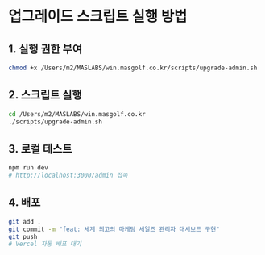 # 업그레이드 스크립트 실행 방법

## 1. 실행 권한 부여
```bash
chmod +x /Users/m2/MASLABS/win.masgolf.co.kr/scripts/upgrade-admin.sh
```

## 2. 스크립트 실행
```bash
cd /Users/m2/MASLABS/win.masgolf.co.kr
./scripts/upgrade-admin.sh
```

## 3. 로컬 테스트
```bash
npm run dev
# http://localhost:3000/admin 접속
```

## 4. 배포
```bash
git add .
git commit -m "feat: 세계 최고의 마케팅 세일즈 관리자 대시보드 구현"
git push
# Vercel 자동 배포 대기
```
